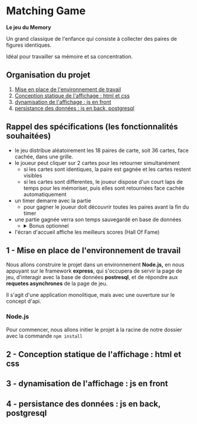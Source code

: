 # Matching Game 

**Le jeu du Memory**

Un grand classique de l'enfance qui consiste à collecter des paires de figures identiques.

Idéal pour travailler sa mémoire et sa concentration.

## Organisation du projet

1. [Mise en place de l'environnement de travail](#1---mise-en-place-de-lenvironnement-de-travail)
2. [Conception statique de l'affichage : html et css](#2---conception-statique-de-laffichage--html-et-css)
3. [dynamisation de l'affichage : js en front](#3---dynamisation-de-laffichage--js-en-front)
4. [persistance des données : js en back, postgresql](#4---persistance-des-données--js-en-back-postgresql)

## Rappel des spécifications (les fonctionnalités souhaitées)

- le jeu distribue aléatoirement les 18 paires de carte, soit 36 cartes, face cachée, dans une grille.
- le joueur peut cliquer sur 2 cartes pour les retourner simultanément
    - si les cartes sont identiques, la paire est gagnée et les cartes restent visibles
    - si les cartes sont differentes, le joueur dispose d'un court laps de temps pour les mémoriser, puis elles sont retournées face cachée automatiquement
- un timer demarre avec la partie
    - pour gagner le joueur doit découvrir toutes les paires avant la fin du timer
- une partie gagnée verra son temps sauvegardé en base de données
    - <details>
        <summary>Bonus optionnel</summary>
        le joueur gagnant peut fournir son nom pour immortaliser sa performance ! :v:
    </details>
- l'écran d'accueil affiche les meilleurs scores (Hall Of Fame)

## 1 - Mise en place de l'environnement de travail
Nous allons construire le projet dans un environnement **Node.js,** en nous appuyant sur le framework **express**, qui s'occupera de servir la page de jeu, d'interagir avec la base de données **postresql**, et de répondre aux **requetes asynchrones** de la page de jeu.

Il s'agit d'une application monolitique, mais avec une ouverture sur le concept d'api.

### Node.js
Pour commencer, nous allons initier le projet à la racine de notre dossier avec la commande `npm install`

## 2 - Conception statique de l'affichage : html et css

## 3 - dynamisation de l'affichage : js en front

## 4 - persistance des données : js en back, postgresql

